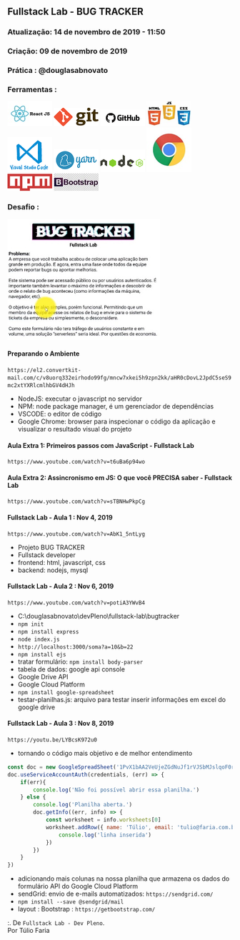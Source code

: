 ## Fullstack Lab - BUG TRACKER

### Atualização: 14 de novembro de 2019 - 11:50
### Criação: 09 de novembro de 2019
### Prática : @douglasabnovato

### Ferramentas : 

![ReactJS](/images/logo-reactjs.jpg)
![Git](/images/logo-git.png)
![Github](/images/logo-github.png)
![HTML/CSS/Javascript](/images/logo-html-css-js.jpeg)
![VSCode](/images/logo-VSCode.png)
![Yarn](/images/logo-yarn.png)
![Nodejs](/images/logo-nodejs.png)
![Google Chrome](/images/logo-google-chrome.jpg)
![NPM](/images/logo-npm.png)
![Bootstrap](/images/logo-bootstrap.jpg)

### Desafio :

![Desafio](/images/desafio.jpg)

#### Preparando o Ambiente
`https://el2.convertkit-mail.com/c/v8uorq332eirhodo99fg/mncw7xkei5h9zpn2kk/aHR0cDovL2JpdC5seS9mc2xtYXRlcmlhbGV4dHJh`
- NodeJS: executar o javascript no servidor
- NPM: node package manager, é um gerenciador de dependências
- VSCODE: o editor de código
- Google Chrome: browser para inspecionar o código da aplicação e visualizar o resultado visual do projeto

#### Aula Extra 1: Primeiros passos com JavaScript - Fullstack Lab
`https://www.youtube.com/watch?v=t6uBa6p94wo`

#### Aula Extra 2: Assincronismo em JS: O que você PRECISA saber - Fullstack Lab
`https://www.youtube.com/watch?v=sTBNHwPkpCg`

#### Fullstack Lab - Aula 1 : Nov 4, 2019
`https://www.youtube.com/watch?v=AbK1_5ntLyg`
- Projeto BUG TRACKER
- Fullstack developer  
- frontend: html, javascript, css
- backend: nodejs, mysql 

#### Fullstack Lab - Aula 2 : Nov 6, 2019
`https://www.youtube.com/watch?v=potiA3YWvB4`
- C:\douglasabnovato\devPleno\fullstack-lab\bugtracker
- `npm init`
- `npm install express`
- `node index.js`
- `http://localhost:3000/soma?a=10&b=22`
- `npm install ejs` 
- tratar formulário: `npm install body-parser`
- tabela de dados: google api console
- Google Drive API
- Google Cloud Platform
- `npm install google-spreadsheet`
- testar-planilhas.js: arquivo para testar inserir informações em excel do google drive

#### Fullstack Lab - Aula 3 : Nov 8, 2019
`https://youtu.be/LYBcsK972u0`
- tornando o código mais objetivo e de melhor entendimento
````javascript
const doc = new GoogleSpreadSheet('1PvX1bAA2VeUjeZGdNuJf1rVJSbMJslqoF0rOw_JYe7o')
doc.useServiceAccountAuth(credentials, (err) => {
    if(err){
        console.log('Não foi possível abrir essa planilha.')
    } else {
        console.log('Planilha aberta.')
        doc.getInfo((err, info) => {
            const worksheet = info.worksheets[0]
            worksheet.addRow({ name: 'Túlio', email: 'tulio@faria.com.br'}, err => {
                console.log('linha inserida')
            })  
        })
    }
})
````
- adicionando mais colunas na nossa planilha que armazena os dados do formulário API do Google Cloud Platform
- sendGrid: envio de e-mails automatizados: `https://sendgrid.com/`
- `npm install --save @sendgrid/mail`
- layout : Bootstrap : `https://getbootstrap.com/`

:. De `Fullstack Lab - Dev Pleno`.<br/> 
Por Túlio Faria